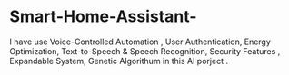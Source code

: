 # Smart-Home-Assistant-
I have use Voice-Controlled Automation , User Authentication, Energy Optimization, Text-to-Speech &amp; Speech Recognition, Security Features , Expandable System,  Genetic Algorithum in this AI porject .
